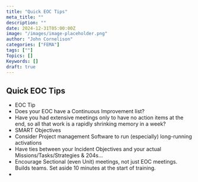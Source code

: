 ```yaml
---
title: "Quick EOC Tips"
meta_title: ""
description: ""
date: 2024-12-31T05:00:00Z
image: "/images/image-placeholder.png"
author: "John Cornelison"
categories: ["FEMA"]
tags: [""]
Topics: []
Keywords: []
draft: true
---
```


## Quick EOC Tips

- EOC Tip
- Does your EOC have a Continuous Improvement list?
- Have you had extensive meetings only to have no action items at the end, so all that work is a rapidly shrinking memory in a week?
- SMART Objectives
- Consider Project management Software to run (especially) long-running activations
- Have ties between your Incident Objectives and your actual Missions/Tasks/Strategies & 204s…
- Encourage Sectional (even Unit) meetings, not just EOC meetings. Builds teams. Set aside 10 minutes at the start of training.
-
